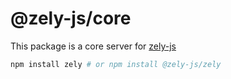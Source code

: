 # @zely-js/core

This package is a core server for [zely-js](https://github.com/zely-js/zely)


```bash
npm install zely # or npm install @zely-js/zely
```
